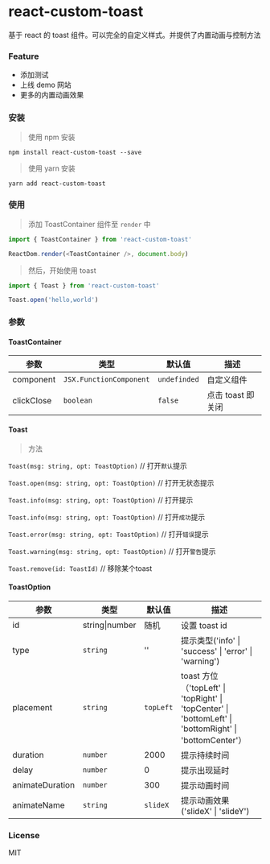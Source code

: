 # react-custom-toast
基于 react 的 toast 组件。可以完全的自定义样式。并提供了内置动画与控制方法

### Feature

* 添加测试
* 上线 demo 网站
* 更多的内置动画效果

### 安装

> 使用 npm 安装
```
npm install react-custom-toast --save
```

> 使用 yarn 安装

```
yarn add react-custom-toast
```

### 使用

> 添加 ToastContainer 组件至 `render` 中

``` js
import { ToastContainer } from 'react-custom-toast'

ReactDom.render(<ToastContainer />, document.body)
```

> 然后，开始使用 toast

``` js
import { Toast } from 'react-custom-toast'

Toast.open('hello,world')
```

### 参数

#### ToastContainer

| 参数 | 类型 | 默认值 | 描述 |
| -- | -- | -- | -- |
| component | `JSX.FunctionComponent` | `undefinded` | 自定义组件 |
| clickClose | `boolean` | `false` | 点击 toast 即关闭 |

#### Toast

> 方法

`Toast(msg: string, opt: ToastOption)`          // 打开`默认`提示

`Toast.open(msg: string, opt: ToastOption)`     // 打开无状态提示

`Toast.info(msg: string, opt: ToastOption)`     // 打开提示

`Toast.info(msg: string, opt: ToastOption)`     // 打开`成功`提示

`Toast.error(msg: string, opt: ToastOption)`    // 打开`错误`提示

`Toast.warning(msg: string, opt: ToastOption)`  // 打开`警告`提示

`Toast.remove(id: ToastId)`                     // 移除某个toast

#### ToastOption

| 参数 | 类型 | 默认值 | 描述 |
| -- | -- | -- | -- |
| id | string\|number | 随机 | 设置 toast id |
| type | `string` | '' | 提示类型('info' \| 'success' \| 'error' \| 'warning') |
| placement | `string` | `topLeft` | toast 方位（'topLeft' \| 'topRight' \| 'topCenter' \| 'bottomLeft' \| 'bottomRight' \| 'bottomCenter'） |
| duration | `number` | 2000 | 提示持续时间 |
| delay | `number` | 0 | 提示出现延时 |
| animateDuration | `number` | 300 | 提示动画时间 |
| animateName | `string` | `slideX` | 提示动画效果('slideX' \| 'slideY') |

### License
 
MIT

